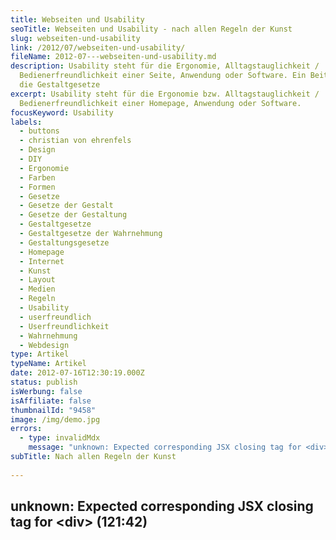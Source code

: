 ```yaml
---
title: Webseiten und Usability
seoTitle: Webseiten und Usability - nach allen Regeln der Kunst
slug: webseiten-und-usability
link: /2012/07/webseiten-und-usability/
fileName: 2012-07---webseiten-und-usability.md
description: Usability steht für die Ergonomie, Alltagstauglichkeit /
  Bedienerfreundlichkeit einer Seite, Anwendung oder Software. Ein Beitrag über
  die Gestaltgesetze
excerpt: Usability steht für die Ergonomie bzw. Alltagstauglichkeit /
  Bedienerfreundlichkeit einer Homepage, Anwendung oder Software.
focusKeyword: Usability
labels:
  - buttons
  - christian von ehrenfels
  - Design
  - DIY
  - Ergonomie
  - Farben
  - Formen
  - Gesetze
  - Gesetze der Gestalt
  - Gesetze der Gestaltung
  - Gestaltgesetze
  - Gestaltgesetze der Wahrnehmung
  - Gestaltungsgesetze
  - Homepage
  - Internet
  - Kunst
  - Layout
  - Medien
  - Regeln
  - Usability
  - userfreundlich
  - Userfreundlichkeit
  - Wahrnehmung
  - Webdesign
type: Artikel
typeName: Artikel
date: 2012-07-16T12:30:19.000Z
status: publish
isWerbung: false
isAffiliate: false
thumbnailId: "9458"
image: /img/demo.jpg
errors:
  - type: invalidMdx
    message: "unknown: Expected corresponding JSX closing tag for <div> (121:42)"
subTitle: Nach allen Regeln der Kunst
  
---
```


## unknown: Expected corresponding JSX closing tag for &lt;div> (121:42)

<!--
Die sogenannten „Gestaltgesetze der Wahrnehmung", die sich wie viele weitere
Gestaltpsychologierichtungen aus der Arbeit des Philosophen Christian von
Ehrenfels von 1890 ableiten, spielen dabei eine große Rolle. Diese Gesetze
dürften vielen noch aus dem Kunstunterricht ein Begriff sein. Dieser Artikel
beinhaltet diese und noch ein paar hinzugefügte unverzichtbare Regeln für den
Bau einer Homepage.

## Das Wahrnehmungsgesetz der Nähe

Dinge, die räumlich nahe beieinander liegen, werden von unserer Wahrnehmung
gruppiert, also als zusammengehörig erkannt. Dinge, die weit entfernt von
einander liegen, werden als getrennt und unabhängig voneinander wahrgenommen.

Beim **Layout** ist es sehr wichtig, dieses Gesetz zu beachten, „Verstöße“
dagegen können eine verheerende Wirkung haben. Dies betrifft Texte und Grafiken
gleichermaßen wie Buttons und Links.

![Usability | full](http://cardamonchai.com/wp-content/uploads/2012/07/das-gesetz-der-nc3a4he.jpg "Das Gesetz der Nähe: Nah beieinander liegende Objekte werden als zusammengehörig angesehen.")

## Das Gesetz der Ähnlichkeit

Dinge, die sich ähnlich sind, werden von unserer Wahrnehmung als zusammengehörig
angesehen. Umgekehrt werden Dinge, die sich voneinander entscheiden, als
voneinander getrennt wahrgenommen. Dabei kann es sich um **Ähnlichkeiten** bei
der Größe, Farbe, Schriftart, Helligkeit, Geschwindigkeit oder Bewegung handeln.

Gestaltet man die Elemente einer Website ähnlich, werden sie schnell in
Zusammenhang miteinander gebracht, auch wenn sie weit voneinander entfernt
platziert sind.

![Usability | full](http://cardamonchai.com/wp-content/uploads/2012/07/gesetz-der-c3a4hnlichkeit.jpg "Das Gesetz der Ähnlichkeit: Dinge, die sich ähnlich sind, werden als zusammengehörig aufgefasst.")

## Das Gesetz der Geschlossenheit

Elemente, die unter gleichen Bedingungen gruppiert sind, werden zuerst als
geschlossene Einheit betrachtet. Fehlende Informationen ergänzt das menschliche
Gehirn durch gesammelte **Erfahrungswerte** . In der Gestaltung werden komplexe
Designs mit Hilfe dieses Gesetzes vereinfacht.

![Usability | full](http://cardamonchai.com/wp-content/uploads/2012/07/gesetz-der-geschlossenheit.jpg "Das Gesetz der Geschlossenheit: Fehlende Informationen ergänzt das Gehirn durch Erfahrungswerte.")

## Das Gesetz der Prägnanz

Unter gleichen Objekten einer Gruppe erfasst das menschliche Gehirn jenes
Objekt, welches sich durch ein bestimmtes Merkmal von den anderen Objekten
abhebt. Bei der **Gestaltung** einer Seite kann mit Hilfe dieses Gesetzes das
Auge des Users bewusst auf ein bestimmtes Objekt gelenkt werden (z. B. Störer)

![Usability | full](http://cardamonchai.com/wp-content/uploads/2012/07/gesetz-der-prc3a4gnanz.jpg "Das Gesetz der Prägnanz: Das Objekt, welches sich durch ein besonderes Merkmal von der Masse abhebt, wird erfasst.")

## Das Gesetz der guten Fortsetzung

Wir setzen Dinge nach räumlicher und zeitlicher Einfachheit, Gesetzmäßigkeit und
Harmonie fort. Dabei stellen wir uns sogar Fortsetzungen vor, wo in Wirklichkeit
gar keine sind. Kreuzen sich zwei Linien, sehen wir eine Linie immer als eine
durchgehende, die nach der bisherigen Linienrichtung in eine Richtung verläuft.
Wir setzen sie fort. Deshalb wird auch sehr oft vom „Gesetz der fortgesetzt
durchgehenden Linie“ gesprochen. Befinden sich mehrere **Elemente** auf einer
Linie, nehmen wir sie als zusammengehörig wahr.

![Usability | full](http://cardamonchai.com/wp-content/uploads/2012/07/das-gesetz-der-fortgesetzt-durchgehenden-linie.jpg 'Das Gesetz der guten Fortsetzung wird auch als das "Gesetz der fortgesetzt durchgehenden Linie" bezeichnet.')

## Das Gesetz der Symmetrie

Wir nehmen Elemente, die ohne erkennbare Struktur angeordnet wurden, wesentlich
schlechter wahr, als solche, die einander **symmetrisch** zugeordnet wurden.
Objekte auf einer Homepage sollten also nach Möglichkeit als symmetrische Form
abgebildet, bzw. in einer solchen angeordnet werden.

![Usability | full](http://cardamonchai.com/wp-content/uploads/2012/07/gesetz-der-symmetrie.jpg "Gesetz der Symmetrie: Elemente, die ohne erkennbare Struktur angeordnet sind, nehmen wir wesentlich schlechter wahr.")

## Das Gesetz der Erfahrung

Das menschliche Gehirn versucht bei der Betrachtung von Objekten ständig bereits
erkannte Objekte, Bilder und Eindrücke abzurufen und darzustellen. Deshalb sind
wir dazu in der Lage, fehlende Bildteile zu ersetzen und angedeutet dargestellte
Bilder komplett zu erkennen.

Im Webdesign kann dieses Gesetz bei der **Gestaltung** von Bildern und Logos
genutzt werden. Dadurch kann die Spannung deutlich gesteigert werden.

![Usability | full](http://cardamonchai.com/wp-content/uploads/2012/07/gesetz-der-erfahrung.jpg "Das Gesetz der Erfahrung: Bekannte Objekte und Eindrücke werden abgerufen und dargestellt.")

## Schrift

Die verwendeten Schriften sollten klar, gut erkennbar und nicht zu klein gewählt
werden. Wichtig ist auch, nicht zu viele Schriften zu mischen. Erlaubt sind zwei
unterschiedliche Schriftarten, natürlich sollten auch nur bestimmte Schriftarten
zum Einsatz kommen. Der **Kontrast** zwischen Schrift und Hintergrund sollte
ausreichend sein.

![Usability | full](http://cardamonchai.com/wp-content/uploads/2012/07/565415_web_r_by_birgith_pixelio-de.jpg "_Bild: birgitH pixelio.de_")

## Text

Der Text sollte passend formatiert sein, Blocksatz ist für das **Internet**
nicht geeignet. Die Sätze sollten kurz und knackig formuliert sein, im Idealfall
höchstens ein Komma enthalte und schnell auf den Punkt kommen.

## Links

Links sollten sich vom Rest des Textes abheben, sie sollten klar als solche
erkennbar sein.

## Suche

Jede **Homepage** sollte eine vernünftige, gut funktionierende, auf einen Blick
zu erkennende Suchfunktion beinhalten.

![Usability | full](http://cardamonchai.com/wp-content/uploads/2012/07/suche.png "Suchfunktion")

## Feedback

Der User sollte über alles, das während der Zeit, die er auf einer Seite
verbringt informiert werden („Sie werden weitergeleitet.“, „Sollten Sie nicht
weitergeleitet werden, …“, „Sie erhalten von uns umgehende eine **E-Mail** als
Bestätigung.“).

## Sound

Soundeinspielungen sind auf einer Homepage nicht nur tunlichst zu vermeiden,
sondern verboten. Sie lenken den **User** vom Wesentlichen ab, können sogar
störend wirken und die Verweildauer wesentlich verkürzen.

## Formulare

Bei durch den User auszufüllenden Formularen sollte man sich auf jeden Fall auf
das Wesentliche beschränken. Felder, für die eine Ausfüllpflicht besteht,
sollten durch ein Sternchen gekennzeichnet sein, um dem User ein erneutes
Ausfüllen zu ersparen. Außerdem sollte das Weiterspringen von Feld zu Feld mit
der Tab-Taste möglich sein. Sollte es zu Fehleingaben kommen, sollte der User
durch sinnvolle Fehlermeldungen informiert werden. Nach dem Ausfüllen eines
Formulars sollte der User auf jeden Fall die Möglichkeit einer Bestätigung über
die Formularinhalte per E-Mail haben.

## Navigation- Die Kontaktdaten sollten auf jeden Fall immer klar erkennbar und von jeder Unterseite aus problemlos ohne Suche erreichbar sein.

- Begriffe sollten für den Besucher einer Seite problemlos verständlich sein.
- Das Impressum sollte alle gesetzlich vorgeschriebenen Inhalte vorweisen und
  von jeder Unterseite aus problemlos ohne Suche erreichbar sein.
- Die Seite sollte auch alle wichtigen Datenschutzhinweise erhalten. Diese
  sollten natürlich klar erkennbar sein.
- Alle Unterseiten sollten mit Hilfe eines deutlich sichtbaren Links auf die
  Startseite verlinken.
- Natürlich sollten alle persönlichen Links einen Link zur Startseite enthalten.
- Standartfunktionen sollten idealerweise auch mit Standartbegriffen benannt
  sein (Also „Suche“ und nicht „cardasearch“ als „Suche“ ;-)).
- Gleiche Symbole und Links sollten auf jeden Fall auf der gesamten Seite immer
  die gleichen Funktionen auslösen, um den Besucher nicht zu verwirren.
- Links, die nicht auf Webseiten, sondern auf PDF-Dokumente führen, sollten
  gekennzeichnet und mit Größenangaben versehen werden. Achtung! Nicht aus
  Bequemlichkeit immer gleich auf ein PDF verweisen. Immer abwägen, ob es
  sinnvoll ist, oder ob es doch userfreundlicher wäre, den Inhalt in ein paar
  Sätzen direkt auf der Homepage darzustellen.
- Basislinks, wie „Kontakt“, „Impressum“, „Startseite“, etc. sollten auch auf
  jeder Unterseite gut sichtbar sein.<div>

![Usability | full](http://cardamonchai.com/wp-content/uploads/2012/07/499226_web_r_k_by_thomas-siepmann_pixelio-de.jpg "_Bild Thomas Siepmann pixelio.de_")

</div>## Größenanpassung

Das Layout einer Seite sollte sich der Größe des Browserfensters des Users
anpassen. Daher auf jeden Fall vor dem Onlinestellen für verschiedene
Bildschirmgrößen und Browserarten testen. Im Idealfall sollte die Seite
natürlich auch für **mobile Geräte** wie Tablets oder Mobiltelefone optimiert
sein.

## Bilder

(Produkt-) Bilder sollten durch Anklicken vergrößerbar sein.

## Kontrolle- Alle Links sollten auch nochmal von einer weiteren Person kontrolliert werden, oft übersieht man selbst etwas.

- Texte, die in Fremdsprachen verfasst wurden, sollten in jedem Fall von einem
  Muttersprachler geprüft werden.
- Natürlich gilt auch für alle anderen Texte, die auf der Seite eingestellt
  werden sollen immer das 4-Augen-Prinzip.### Viel Spaß beim Basteln! _Vielen
  Dank an Fabian Ziegler, Dipl.-Designer (FH) von
  [Webmasterpro](http://www.webmasterpro.de/design/article/gestaltgesetze-der-wahrnehmung.html)
  für die Grafiken!_

-->

  